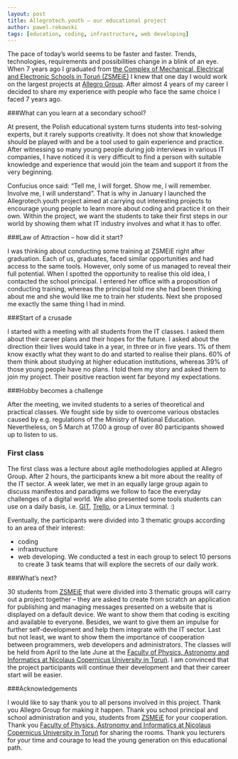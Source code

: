 ```yaml
---
layout: post
title: Allegrotech.youth – our educational project
author: pawel.rekowski
tags: [education, coding, infrastructure, web developing]
---
```


The pace of today’s world seems to be faster and faster. Trends, technologies, requirements and possibilities
change in a blink of an eye. When 7 years ago I graduated from [the Complex of Mechanical, Electrical and
Electronic Schools in Toruń (ZSMEiE)](http://www.zsmeie.torun.pl) I knew that one day I would work on the
largest projects at [Allegro Group](http://allegrotech.io).
After almost 4 years of my career I decided to share my experience with people who face the same choice
I faced 7 years ago.

###What can you learn at a secondary school?

At present, the Polish educational system turns students into test-solving experts, but it rarely supports
creativity. It does not show that knowledge should be played with and be a tool used to gain experience and
practice. After witnessing so many young people during job interviews in various IT companies, I have
noticed it is very difficult to find a person with suitable knowledge and experience that would join the team and support it from the very beginning.

Confucius once said: “Tell me, I will forget. Show me, I will remember. Involve me, I will understand”. That is
why in January I launched the Allegrotech.youth project aimed at carrying out interesting projects to
encourage young people to learn more about coding and practice it on their own. Within the project, we
want the students to take their first steps in our world by showing them what IT industry involves and what it
has to offer.

###Law of Attraction – how did it start?

I was thinking about conducting some training at ZSMEiE right after graduation. Each of us, graduates, faced
similar opportunities and had access to the same tools. However, only some of us managed to reveal their
full potential.
When I spotted the opportunity to realise this old idea, I contacted the school principal. I entered her office
with a proposition of conducting training, whereas the principal told me she had been thinking about me and she would like me to train her students. Next she proposed me exactly the same thing I had in mind.

###Start of a crusade

I started with a meeting with all students from the IT classes. I asked them about their career plans and their
hopes for the future. I asked about the direction their lives would take in a year, in three or in five years. 1% of
them know exactly what they want to do and started to realise their plans. 60% of them think about studying
at higher education institutions, whereas 39% of those young people have no plans.
I told them my story and asked them to join my project. Their positive reaction went far beyond my
expectations.

###Hobby becomes a challenge

After the meeting, we invited students to a series of theoretical and practical classes. We fought side by side
to overcome various obstacles caused by e.g. regulations of the Ministry of National Education.
Nevertheless, on 5 March at 17.00 a group of over 80 participants showed up to listen to us.

### First class

The first class was a lecture about agile methodologies applied at Allegro Group. After 2 hours, the
participants knew a bit more about the reality of the IT sector.
A week later, we met in an equally large group again to discuss manifestos and paradigms we follow to face
the everyday challenges of a digital world. We also presented some tools students can use on a daily basis,
i.e. [GIT](http://git-scm.com/), [Trello](https://trello.com/), or a Linux terminal. :) 

Eventually, the participants were divided into 3 thematic groups according to an area of their interest:
- coding
- infrastructure
- web developing.
We conducted a test in each group to select 10 persons to create 3 task teams that will explore the secrets of our daily work.

###What’s next?

30 students from [ZSMEiE](http://www.zsmeie.torun.pl)  that were divided into 3 thematic groups will carry
out a project together – they are asked to create from scratch an application for publishing and managing
messages presented on a website that is displayed on a default device.
We want to show them that coding is exciting and available to everyone. Besides, we want to give them an
impulse for further self-development and help them integrate with the IT sector. Last but not least, we want
to show them the importance of cooperation between programmers, web developers and administrators.
The classes will be held from April to the late June at the [Faculty of Physics, Astronomy and Informatics at
Nicolaus Copernicus University in Toruń](http://www.fizyka.umk.pl/wfaiis/).
I am convinced that the project participants will continue their development and that their career start will 
be easier.

###Acknowledgements

I would like to say thank you to all persons involved in this project. Thank you Allegro Group for making it
happen. Thank you school principal and school administration and you, students from [ZSMEiE](http://www.zsmeie.torun.pl)  for your cooperation. 
Thank you [Faculty of Physics, Astronomy and Informatics at Nicolaus Copernicus University in Toruń](http://www.fizyka.umk.pl/wfaiis/) for sharing the rooms. 
Thank you lecturers for your time and courage to lead the young generation on this educational path.
